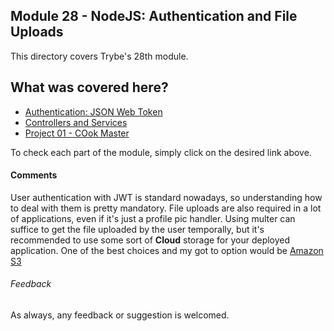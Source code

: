## Module 28 - NodeJS: Authentication and File Uploads

This directory covers Trybe's 28th module.

## What was covered here?

* [Authentication: JSON Web Token](./28.1_JSON_WEB_TOKEN)
* [Controllers and Services](./27.2_CONTROLLERS_AND_SERVICES)
* [Project 01 - COok Master](./Project_01_CookMaster)

To check each part of the module, simply click on the desired link above.

#### Comments

User authentication with JWT is standard nowadays, so understanding how to deal with them is pretty mandatory. File uploads are also required in a lot of applications, even if it's just a profile pic handler. Using multer can suffice to get the file uploaded by the user temporally, but it's recommended to use some sort of **Cloud** storage for your deployed application. One of the best choices and my got to option would be [Amazon S3](https://aws.amazon.com/s3/)

###### Feedback

As always, any feedback or suggestion is welcomed.
